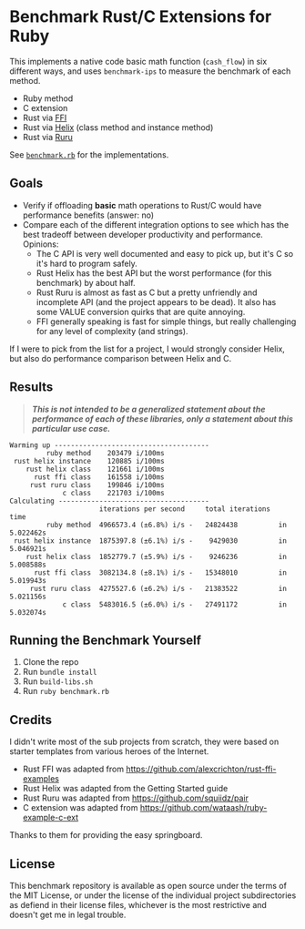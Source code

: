 # Benchmark Rust/C Extensions for Ruby

This implements a native code basic math function (`cash_flow`) in six different
ways, and uses `benchmark-ips` to measure the benchmark of each method.

- Ruby method
- C extension
- Rust via [FFI](https://github.com/ffi/ffi)
- Rust via [Helix](https://github.com/tildeio/helix) (class method and instance method)
- Rust via [Ruru](https://github.com/d-unseductable/ruru)

See [`benchmark.rb`](benchmark.rb) for the implementations.

## Goals

- Verify if offloading **basic** math operations to Rust/C would have performance
  benefits (answer: no)
- Compare each of the different integration options to see which has the best
  tradeoff between developer productivity and performance. Opinions:
    - The C API is very well documented and easy to pick up, but it's C so it's
      hard to program safely.
    - Rust Helix has the best API but the worst performance (for this benchmark)
      by about half.
    - Rust Ruru is almost as fast as C but a pretty unfriendly and incomplete
      API (and the project appears to be dead). It also has some VALUE
      conversion quirks that are quite annoying.
    - FFI generally speaking is fast for simple things, but really challenging
      for any level of complexity (and strings).

If I were to pick from the list for a project, I would strongly consider Helix,
but also do performance comparison between Helix and C.

## Results

> ***This is not intended to be a generalized statement about the performance of
> each of these libraries, only a statement about this particular use case.***

```
Warming up --------------------------------------
         ruby method    203479 i/100ms
 rust helix instance    120885 i/100ms
    rust helix class    121661 i/100ms
      rust ffi class    161558 i/100ms
     rust ruru class    199846 i/100ms
             c class    221703 i/100ms
Calculating -------------------------------------
                      iterations per second     total iterations    time
         ruby method  4966573.4 (±6.8%) i/s -   24824438          in 5.022462s
 rust helix instance  1875397.8 (±6.1%) i/s -    9429030          in 5.046921s
    rust helix class  1852779.7 (±5.9%) i/s -    9246236          in 5.008588s
      rust ffi class  3082134.8 (±8.1%) i/s -   15348010          in 5.019943s
     rust ruru class  4275527.6 (±6.2%) i/s -   21383522          in 5.021156s
             c class  5483016.5 (±6.0%) i/s -   27491172          in 5.032074s
```

## Running the Benchmark Yourself

1. Clone the repo
2. Run `bundle install`
2. Run `build-libs.sh`
3. Run `ruby benchmark.rb`

## Credits

I didn't write most of the sub projects from scratch, they were based on starter templates
from various heroes of the Internet.

- Rust FFI was adapted from https://github.com/alexcrichton/rust-ffi-examples
- Rust Helix was adapted from the Getting Started guide
- Rust Ruru was adapted from https://github.com/squiidz/pair
- C extension was adapted from https://github.com/wataash/ruby-example-c-ext

Thanks to them for providing the easy springboard.

## License

This benchmark repository is available as open source under the terms of the MIT
License, or under the license of the individual project subdirectories as
defiend in their license files, whichever is the most restrictive and doesn't
get me in legal trouble.
